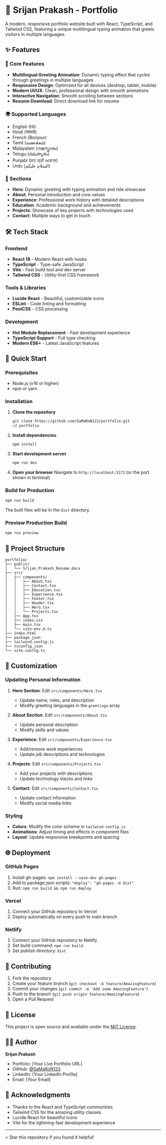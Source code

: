 # 🌟 Srijan Prakash - Portfolio

A modern, responsive portfolio website built with React, TypeScript, and Tailwind CSS, featuring a unique multilingual typing animation that greets visitors in multiple languages.

## ✨ Features

### 🎯 Core Features
- **Multilingual Greeting Animation**: Dynamic typing effect that cycles through greetings in multiple languages
- **Responsive Design**: Optimized for all devices (desktop, tablet, mobile)
- **Modern UI/UX**: Clean, professional design with smooth animations
- **Interactive Navigation**: Smooth scrolling between sections
- **Resume Download**: Direct download link for resume

### 🌍 Supported Languages
- English (Hi)
- Hindi (नमस्ते)
- French (Bonjour)
- Tamil (வணக்கம்)
- Malayalam (നമസ്കാരം)
- Telugu (నమస్కారం)
- Punjabi (ਸਤ ਸ੍ਰੀ ਅਕਾਲ)
- Urdu (السلام علیکم)

### 📱 Sections
- **Hero**: Dynamic greeting with typing animation and role showcase
- **About**: Personal introduction and core values
- **Experience**: Professional work history with detailed descriptions
- **Education**: Academic background and achievements
- **Projects**: Showcase of key projects with technologies used
- **Contact**: Multiple ways to get in touch

## 🛠️ Tech Stack

### Frontend
- **React 18** - Modern React with hooks
- **TypeScript** - Type-safe JavaScript
- **Vite** - Fast build tool and dev server
- **Tailwind CSS** - Utility-first CSS framework

### Tools & Libraries
- **Lucide React** - Beautiful, customizable icons
- **ESLint** - Code linting and formatting
- **PostCSS** - CSS processing

### Development
- **Hot Module Replacement** - Fast development experience
- **TypeScript Support** - Full type checking
- **Modern ES6+** - Latest JavaScript features

## 🚀 Quick Start

### Prerequisites
- Node.js (v16 or higher)
- npm or yarn

### Installation

1. **Clone the repository**
   ```bash
   git clone https://github.com/SaMaRoN123/portfolio.git
   cd portfolio
   ```

2. **Install dependencies**
   ```bash
   npm install
   ```

3. **Start development server**
   ```bash
   npm run dev
   ```

4. **Open your browser**
   Navigate to `http://localhost:5173` (or the port shown in terminal)

### Build for Production

```bash
npm run build
```

The built files will be in the `dist` directory.

### Preview Production Build

```bash
npm run preview
```

## 📁 Project Structure

```
portfolio/
├── public/
│   └── Srijan_Prakash_Resume.docx
├── src/
│   ├── components/
│   │   ├── About.tsx
│   │   ├── Contact.tsx
│   │   ├── Education.tsx
│   │   ├── Experience.tsx
│   │   ├── Footer.tsx
│   │   ├── Header.tsx
│   │   ├── Hero.tsx
│   │   └── Projects.tsx
│   ├── App.tsx
│   ├── index.css
│   ├── main.tsx
│   └── vite-env.d.ts
├── index.html
├── package.json
├── tailwind.config.js
├── tsconfig.json
└── vite.config.ts
```

## 🎨 Customization

### Updating Personal Information
1. **Hero Section**: Edit `src/components/Hero.tsx`
   - Update name, roles, and description
   - Modify greeting languages in the `greetings` array

2. **About Section**: Edit `src/components/About.tsx`
   - Update personal description
   - Modify skills and values

3. **Experience**: Edit `src/components/Experience.tsx`
   - Add/remove work experiences
   - Update job descriptions and technologies

4. **Projects**: Edit `src/components/Projects.tsx`
   - Add your projects with descriptions
   - Update technology stacks and links

5. **Contact**: Edit `src/components/Contact.tsx`
   - Update contact information
   - Modify social media links

### Styling
- **Colors**: Modify the color scheme in `tailwind.config.js`
- **Animations**: Adjust timing and effects in component files
- **Layout**: Update responsive breakpoints and spacing

## 🌐 Deployment

### GitHub Pages
1. Install gh-pages: `npm install --save-dev gh-pages`
2. Add to package.json scripts: `"deploy": "gh-pages -d dist"`
3. Run: `npm run build && npm run deploy`

### Vercel
1. Connect your GitHub repository to Vercel
2. Deploy automatically on every push to main branch

### Netlify
1. Connect your GitHub repository to Netlify
2. Set build command: `npm run build`
3. Set publish directory: `dist`

## 🤝 Contributing

1. Fork the repository
2. Create your feature branch (`git checkout -b feature/AmazingFeature`)
3. Commit your changes (`git commit -m 'Add some AmazingFeature'`)
4. Push to the branch (`git push origin feature/AmazingFeature`)
5. Open a Pull Request

## 📄 License

This project is open source and available under the [MIT License](LICENSE).

## 👨‍💻 Author

**Srijan Prakash**
- Portfolio: [Your Live Portfolio URL]
- GitHub: [@SaMaRoN123](https://github.com/SaMaRoN123)
- LinkedIn: [Your LinkedIn Profile]
- Email: [Your Email]

## 🙏 Acknowledgments

- Thanks to the React and TypeScript communities
- Tailwind CSS for the amazing utility classes
- Lucide React for beautiful icons
- Vite for the lightning-fast development experience

---

⭐ Star this repository if you found it helpful!

